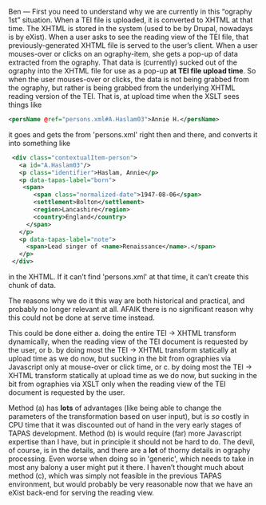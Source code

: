 Ben —
First you need to understand why we are currently in this “ography 1st” situation.
When a TEI file is uploaded, it is converted to XHTML at that time. The XHTML is stored in the system (used to be by Drupal, nowadays is by eXist). When a user asks to see the reading view of the TEI file, that previously-generated XHTML file is served to the user’s client.
When a user mouses-over or clicks on an ography-item, she gets a pop-up of data extracted from the ography. That data is (currently) sucked out of the ography into the XHTML file for use as a pop-up **at TEI file upload time**. So when the user mouses-over or clicks, the data is not being grabbed from the ography, but rather is being grabbed from the underlying XHTML reading version of the TEI. That is, at upload time when the XSLT sees things like
```xml
<persName @ref="persons.xml#A.Haslam03">Annie H.</persName>
```
it goes and gets the <person xml:id="A.Haslam03"> from 'persons.xml'
right then and there, and converts it into something like
```xml
 <div class="contextualItem-person">
   <a id="A.Haslam03"/>
   <p class="identifier">Haslam, Annie</p>
   <p data-tapas-label="born">
    <span>
       <span class="normalized-date">1947-08-06</span>
       <settlement>Bolton</settlement>
       <region>Lancashire</region>
       <country>England</country>
     </span>
   </p>
   <p data-tapas-label="note">
     <span>Lead singer of <name>Renaissance</name>.</span>
   </p>
 </div>
```
in the XHTML. If it can’t find 'persons.xml' at that time, it can’t create this chunk of data.

The reasons why we do it this way are both historical and practical, and probably no longer relevant at all. AFAIK there is no significant reason why this could not be done at serve time instead.

This could be done either
a. doing the entire TEI -> XHTML transform dynamically, when the reading view of the TEI document is requested by the user, or
b. by doing most the TEI -> XHTML transform statically at upload time as we do now, but sucking in the bit from ographies via Javascript only at mouse-over or click time, or
c. by doing most the TEI -> XHTML transform statically at upload time as we do now, but sucking in the bit from ographies via XSLT only when the reading view of the TEI document is requested by the user. 

Method (a) has **lots** of advantages (like being able to change the parameters of the transformation based on user input), but is _so_ costly in CPU time that it was discounted out of hand in the very early stages of TAPAS development.
Method (b) is would require (far) more Javascript expertise than I have, but in principle it should not be hard to do. The devil, of course, is in the details, and there are a **lot** of thorny details in ography processing. Even worse when doing so in 'generic', which needs to take in most any balony a user might put it there.
I haven’t thought much about method (c), which was simply not feasible in the previous TAPAS environment, but would probably be very reasonable now that we have an eXist back-end for serving the reading view. 
